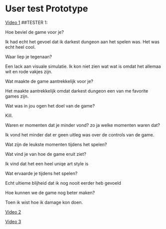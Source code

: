 # User test Prototype

[Video 1](https://streamable.com/sb88vp)
##TESTER 1:

Hoe beviel de game voor je?

Ik had echt het gevoel dat ik darkest dungeon aan het spelen was. Het was echt heel cool.

Waar liep je tegenaan?

Een lack aan visuale simulatie. Ik kon niet zien wat wat is omdat het allemaa wit en rode vakjes zijn.

Wat maakte de game aantrekkelijk voor je?

Het maakte aantrekkelijk omdat darkest dungeon een  van me favorite games zijn.

Wat was in jou ogen het doel van de game?

Kill.

Waren er momenten dat je minder vond? zo ja welke momenten waren dat?

Ik vond het minder dat er geen uitleg was over de controls van de game.

Wat zijn de leukste momenten tijdens het spelen?

Wat vind je van hoe de game eruit ziet?

Ik vind dat het een heel uniqe art style is

Wat ervaarde je tijdens het spelen?

Echt ultieme blijheid dat ik nog nooit eerder heb gevoeld

Hoe kunnen we de game nog beter maken?

Toen ik wist hoe ik damage kon doen.


[Video 2](https://streamable.com/sf6iwd)

[Video 3](https://streamable.com/ipoby8)
